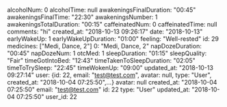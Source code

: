 alcoholNum: 0
alcoholTime: null
awakeningsFinalDuration: "00:45"
awakeningsFinalTime: "22:30"
awakeningsNumber: 1
awakeningsTotalDuration: "00:15"
caffeinatedNum: 0
caffeinatedTime: null
comments: "hi"
created_at: "2018-10-13 09:26:17"
date: "2018-10-13"
earlyWakeUp: 1
earlyWakeUpDuration: "01:00"
feeling: "Well-rested"
id: 29
medicines: ["Medi, Dance, 2"]
    0: "Medi, Dance, 2"
napDozeDuration: "00:45"
napDozeNum: 1
otcMed: 1
sleepDuration: "01:15"
sleepQuality: "Fair"
timeGotIntoBed: "12:43"
timeTakenToSleepDuration: "02:05"
timeToTrySleep: "22:45"
timeWokenUp: "09:00"
updated_at: "2018-10-13 09:27:14"
user: {id: 22, email: "test@test.com", avatar: null, type: "User", created_at: "2018-10-04 07:25:50",…}
    avatar: null
    created_at: "2018-10-04 07:25:50"
    email: "test@test.com"
    id: 22
    type: "User"
    updated_at: "2018-10-04 07:25:50"
user_id: 22